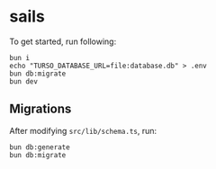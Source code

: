 # sails

To get started, run following:

```
bun i
echo "TURSO_DATABASE_URL=file:database.db" > .env
bun db:migrate
bun dev
```

## Migrations

After modifying `src/lib/schema.ts`, run:

```
bun db:generate
bun db:migrate
```
